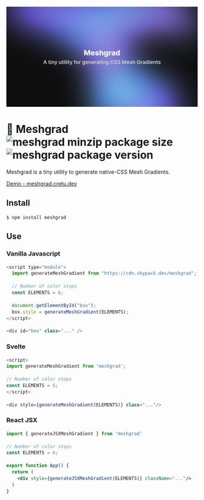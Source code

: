 <p align="center">
<img src="./website/public/static/og.png" />
</p>

# 🎨 Meshgrad ![meshgrad minzip package size](https://img.shields.io/bundlephobia/minzip/meshgrad) ![meshgrad package version](https://img.shields.io/npm/v/meshgrad.svg?colorB=blue)

Meshgrad is a tiny utility to generate native-CSS Mesh Gradients.

[Demo - meshgrad.cretu.dev](https://meshgrad.cretu.dev/)

## Install

```bash
$ npm install meshgrad
```

## Use

### Vanilla Javascript

```js
<script type="module">
  import generateMeshGradient from "https://cdn.skypack.dev/meshgrad";

  // Number of color stops
  const ELEMENTS = 6;

  document.getElementById("box");
  box.style = generateMeshGradient(ELEMENTS);
</script>

<div id="box" class="..." />
```

### Svelte

```js
<script>
import generateMeshGradient from 'meshgrad';

// Number of color stops
const ELEMENTS = 6;
</script>

<div style={generateMeshGradient(ELEMENTS)} class="..."/>
```

### React JSX
```jsx
import { generateJSXMeshGradient } from 'meshgrad'

// Number of color stops
const ELEMENTS = 6;

export function App() {
  return (
    <div style={generateJSXMeshGradient(ELEMENTS)} className="..."/>
  )
}
